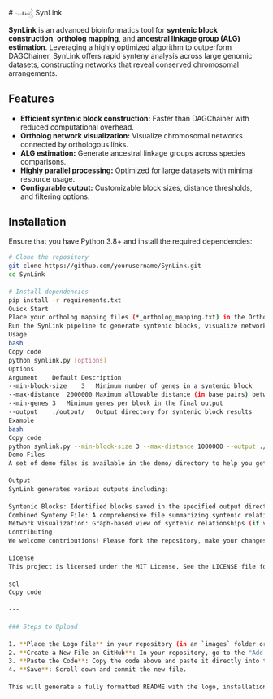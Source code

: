 #<img src="./SynLink.png" alt="SynLink" width="40" style="vertical-align: middle;"> SynLink


**SynLink** is an advanced bioinformatics tool for **syntenic block construction**, **ortholog mapping**, and **ancestral linkage group (ALG) estimation**. Leveraging a highly optimized algorithm to outperform DAGChainer, SynLink offers rapid synteny analysis across large genomic datasets, constructing networks that reveal conserved chromosomal arrangements. 

## Features

- **Efficient syntenic block construction:** Faster than DAGChainer with reduced computational overhead.
- **Ortholog network visualization:** Visualize chromosomal networks connected by orthologous links.
- **ALG estimation:** Generate ancestral linkage groups across species comparisons.
- **Highly parallel processing:** Optimized for large datasets with minimal resource usage.
- **Configurable output:** Customizable block sizes, distance thresholds, and filtering options.

## Installation

Ensure that you have Python 3.8+ and install the required dependencies:

```bash
# Clone the repository
git clone https://github.com/yourusername/SynLink.git
cd SynLink

# Install dependencies
pip install -r requirements.txt
Quick Start
Place your ortholog mapping files (*_ortholog_mapping.txt) in the OrthologMapping folder.
Run the SynLink pipeline to generate syntenic blocks, visualize networks, and estimate ALGs.
Usage
bash
Copy code
python synlink.py [options]
Options
Argument	Default	Description
--min-block-size	3	Minimum number of genes in a syntenic block
--max-distance	2000000	Maximum allowable distance (in base pairs) between genes in a block
--min-genes	3	Minimum genes per block in the final output
--output	./output/	Output directory for syntenic block results
Example
bash
Copy code
python synlink.py --min-block-size 3 --max-distance 1000000 --output ./results/
Demo Files
A set of demo files is available in the demo/ directory to help you get started. After cloning the repository, you can run SynLink on these files to understand how it works and explore the results.

Output
SynLink generates various outputs including:

Syntenic Blocks: Identified blocks saved in the specified output directory.
Combined Synteny File: A comprehensive file summarizing syntenic relationships across species.
Network Visualization: Graph-based view of syntenic relationships (if visualization modules are installed).
Contributing
We welcome contributions! Please fork the repository, make your changes, and submit a pull request.

License
This project is licensed under the MIT License. See the LICENSE file for details.

sql
Copy code

---

### Steps to Upload

1. **Place the Logo File** in your repository (in an `images` folder or similar).
2. **Create a New File on GitHub**: In your repository, go to the "Add file" dropdown and select "Create new file." Name it `README.md`.
3. **Paste the Code**: Copy the code above and paste it directly into the GitHub editor.
4. **Save**: Scroll down and commit the new file.

This will generate a fully formatted README with the logo, installation instructions, usage options, and

